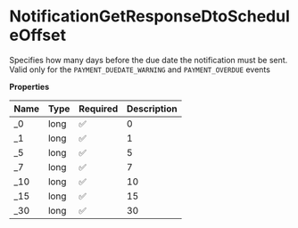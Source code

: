 # NotificationGetResponseDtoScheduleOffset

Specifies how many days before the due date the notification must be sent. Valid only for the `PAYMENT_DUEDATE_WARNING` and `PAYMENT_OVERDUE` events

**Properties**

| Name | Type | Required | Description |
| :--- | :--- | :------- | :---------- |
| \_0  | long | ✅       | 0           |
| \_1  | long | ✅       | 1           |
| \_5  | long | ✅       | 5           |
| \_7  | long | ✅       | 7           |
| \_10 | long | ✅       | 10          |
| \_15 | long | ✅       | 15          |
| \_30 | long | ✅       | 30          |

<!-- This file was generated by liblab | https://liblab.com/ -->
